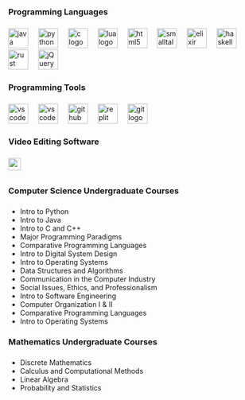 <h3 align="left">Programming Languages</h3>

###

<div align="left">
  <img src="https://cdn.jsdelivr.net/gh/devicons/devicon/icons/java/java-original-wordmark.svg" height="40" alt="java logo"  />
  <img width="12" />
  <img src="https://img.shields.io/badge/Python-3776AB?logo=python&logoColor=white&style=for-the-badge" height="40" alt="python logo"  />
  <img width="12" />
  <img src="https://img.shields.io/badge/C-A8B9CC?logo=c&logoColor=black&style=for-the-badge" height="40" alt="c logo"  />
  <img width="12" />
  <img src="https://img.shields.io/badge/Lua-2C2D72?logo=lua&logoColor=white&style=for-the-badge" height="40" alt="lua logo"  />
  <img width="12" />
  <img src="https://img.shields.io/badge/HTML5-E34F26?logo=html5&logoColor=white&style=for-the-badge" height="40" alt="html5 logo"  />
  <img width="12" />
  <img src="https://pharo.org/web/files/pharo.png" height="40" alt="smalltalk logo"  />
  <img width="12" />
  <img src="https://img.shields.io/badge/Elixir-4B275F?style=for-the-badge&logo=elixir&logoColor=white" height="40" alt="elixir logo"  />
  <img width="12" />
  <img src="https://img.shields.io/badge/Haskell-5D4F85?style=for-the-badge&logo=haskell&logoColor=white" height="40" alt="haskell logo"  />
  <img width="12" />
  <img src="https://img.shields.io/badge/Rust-000000?style=for-the-badge&logo=rust&logoColor=white" height="40" alt="rust logo"  />
  <img width="12" />
  <img src="https://img.shields.io/badge/jQuery-0769AD?style=for-the-badge&logo=jquery&logoColor=white" height="40" alt="jQuery logo"  />
</div>

###

<h3 align="left">Programming Tools</h3>

###

<div align="left">
  <img src="https://img.shields.io/badge/Visual Studio Code-007ACC?logo=visualstudiocode&logoColor=white&style=for-the-badge" height="40" alt="vscode logo"  />
  <img width="12" />
  <img src="https://img.shields.io/badge/IntelliJ_IDEA-000000.svg?style=for-the-badge&logo=intellij-idea&logoColor=white" height="40" alt="vscode logo"  />
  <img width="12" />
  <img src="https://img.shields.io/badge/GitHub-181717?logo=github&logoColor=white&style=for-the-badge" height="40" alt="github logo"  />
  <img width="12" />
  <img src="https://img.shields.io/badge/Replit-F26207?logo=replit&logoColor=black&style=for-the-badge" height="40" alt="replit logo"  />
  <img width="12" />
  <img src="https://img.shields.io/badge/Git-F05032?logo=git&logoColor=white&style=for-the-badge" height="40" alt="git logo"  />
  <img width="12" />
</div>

###

<h3 align="left">Video Editing Software</h3>

###

<img align="left" height="25" src="https://www.etgigrup.com/wp-content/uploads/2019/11/Camtasia_Logo_Green.png"  />

###

<p align="left"><br><br></p>

###

<h3 align="left">Computer Science Undergraduate Courses</h4>

###

* Intro to Python
* Intro to Java
* Intro to C and C++
* Major Programming Paradigms
* Comparative Programming Languages
* Intro to Digital System Design
* Intro to Operating Systems
* Data Structures and Algorithms
* Communication in the Computer Industry
* Social Issues, Ethics, and Professionalism
* Intro to Software Engineering
* Computer Organization I & II
* Comparative Programming Languages
* Intro to Operating Systems</p>

###

<h3 align="left">Mathematics Undergraduate Courses</h4>

###

* Discrete Mathematics
* Calculus and Computational Methods
* Linear Algebra
* Probability and Statistics

###
